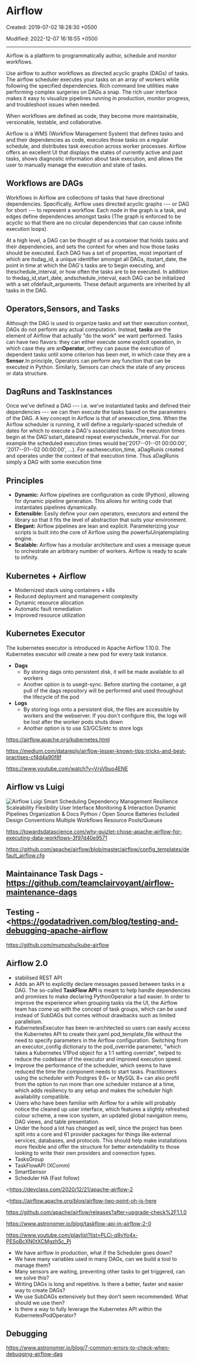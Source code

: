 # Airflow

Created: 2019-07-02 18:28:30 +0500

Modified: 2022-12-07 16:16:55 +0500

---

Airflow is a platform to programmatically author, schedule and monitor workflows.

Use airflow to author workflows as directed acyclic graphs (DAGs) of tasks. The airflow scheduler executes your tasks on an array of workers while following the specified dependencies. Rich command line utilities make performing complex surgeries on DAGs a snap. The rich user interface makes it easy to visualize pipelines running in production, monitor progress, and troubleshoot issues when needed.

When workflows are defined as code, they become more maintainable, versionable, testable, and collaborative.

Airflow is a WMS (Workflow Management System) that defines tasks and and their dependencies as code, executes those tasks on a regular schedule, and distributes task execution across worker processes. Airflow offers an excellent UI that displays the states of currently active and past tasks, shows diagnostic information about task execution, and allows the user to manually manage the execution and state of tasks.

## Workflows are DAGs

Workflows in Airflow are collections of tasks that have directional dependencies. Specifically, Airflow uses directed acyclic graphs --- or DAG for short --- to represent a workflow. Each node in the graph is a task, and edges define dependencies amongst tasks (The graph is enforced to be acyclic so that there are no circular dependencies that can cause infinite execution loops).

At a high level, a DAG can be thought of as a container that holds tasks and their dependencies, and sets the context for when and how those tasks should be executed. Each DAG has a set of properties, most important of which are itsdag_id, a unique identifier amongst all DAGs, itsstart_date, the point in time at which the DAG's tasks are to begin executing, and theschedule_interval, or how often the tasks are to be executed. In addition to thedag_id,start_date, andschedule_interval, each DAG can be initialized with a set ofdefault_arguments. These default arguments are inherited by all tasks in the DAG.

## Operators,Sensors, and Tasks

Although the DAG is used to organize tasks and set their execution context, DAGs do not perform any actual computation. Instead, **tasks** are the element of Airflow that actually "do the work" we want performed. Tasks can have two flavors: they can either execute some explicit operation, in which case they are an**Operator**, orthey can pause the execution of dependent tasks until some criterion has been met, in which case they are a **Sensor**.In principle, Operators can perform any function that can be executed in Python. Similarly, Sensors can check the state of any process or data structure.

## DagRuns and TaskInstances

Once we've defined a DAG --- i.e. we've instantiated tasks and defined their dependencies --- we can then execute the tasks based on the parameters of the DAG. A key concept in Airflow is that of anexecution_time. When the Airflow scheduler is running, it will define a regularly-spaced schedule of dates for which to execute a DAG's associated tasks. The execution times begin at the DAG'sstart_dateand repeat everyschedule_interval. For our example the scheduled execution times would be('2017--01--01 00:00:00', '2017--01--02 00:00:00', ...). For eachexecution_time, aDagRunis created and operates under the context of that execution time. Thus aDagRunis simply a DAG with some execution time

## Principles
-   **Dynamic:** Airflow pipelines are configuration as code (Python), allowing for dynamic pipeline generation. This allows for writing code that instantiates pipelines dynamically.
-   **Extensible:** Easily define your own operators, executors and extend the library so that it fits the level of abstraction that suits your environment.
-   **Elegant:** Airflow pipelines are lean and explicit. Parameterizing your scripts is built into the core of Airflow using the powerfulJinjatemplating engine.
-   **Scalable:** Airflow has a modular architecture and uses a message queue to orchestrate an arbitrary number of workers. Airflow is ready to scale to infinity.

## Kubernetes + Airflow
-   Modernized stack using containers + k8s
-   Reduced deployment and management complexity
-   Dynamic resource allocation
-   Automatic fault remediation
-   Improved resource utilization

## Kubernetes Executor

The kubernetes executor is introduced in Apache Airflow 1.10.0. The Kubernetes executor will create a new pod for every task instance.


-   **Dags**
    -   By storing dags onto persistent disk, it will be made available to all workers
    -   Another option is to usegit-sync. Before starting the container, a git pull of the dags repository will be performed and used throughout the lifecycle of the pod
-   **Logs**
    -   By storing logs onto a persistent disk, the files are accessible by workers and the webserver. If you don't configure this, the logs will be lost after the worker pods shuts down
    -   Another option is to use S3/GCS/etc to store logs

<https://airflow.apache.org/kubernetes.html>

<https://medium.com/datareply/airflow-lesser-known-tips-tricks-and-best-practises-cf4d4a90f8f>

<https://www.youtube.com/watch?v=VrsVbuo4ENE>

## Airflow vs Luigi

![Airflow Luigi Smart Scheduling Dependency Management Resilience Scaleability Flexibility User Interface Monitoring & Interaction Dynamic Pipelines Organization & Docs Python / Open Source Batteries Included Design Conventions Multiple Workflows Resource Pools/Queues ](../../media/Technologies-Apache-Airflow-image1.png)

<https://towardsdatascience.com/why-quizlet-chose-apache-airflow-for-executing-data-workflows-3f97d40e9571>

<https://github.com/apache/airflow/blob/master/airflow/config_templates/default_airflow.cfg>

## Maintainance Task Dags - <https://github.com/teamclairvoyant/airflow-maintenance-dags>

## Testing - <https://godatadriven.com/blog/testing-and-debugging-apache-airflow

<https://github.com/mumoshu/kube-airflow>

## Airflow 2.0
-   stabilised REST API
-   Adds an API to explicitly declare messages passed between tasks in a DAG. The so-called **TaskFlow API** is meant to help handle dependencies and promises to make declaring PythonOperator a tad easier. In order to improve the experience when grouping tasks via the UI, the Airflow team has come up with the concept of task groups, which can be used instead of SubDAGs but comes without drawbacks such as limited parallelism.
-   KubernetesExecutor has been re-architected so users can easily access the Kubernetes API to create their.yaml pod_template_file without the need to specify parameters in the Airflow configuration. Switching from an executor_config dictionary to the pod_override parameter, "which takes a Kubernetes V1Pod object for a 1:1 setting override", helped to reduce the codebase of the executor and improved execution speed.
-   Improve the performance of the scheduler, which seems to have reduced the time the component needs to start tasks. Practitioners using the scheduler with Postgres 9.6+ or MySQL 8+ can also profit from the option to run more than one scheduler instance at a time, which adds resiliency to any setup and makes the scheduler high availability compatible.
-   Users who have been familiar with Airflow for a while will probably notice the cleaned up user interface, which features a slightly refreshed colour scheme, a new icon system, an updated global navigation menu, DAG views, and table presentation.
-   Under the hood a lot has changed as well, since the project has been split into a core and 61 provider packages for things like external services, databases, and protocols. This should help make installations more flexible and offer the structure for better extendability to those looking to write their own providers and connection types.
-   TasksGroup
-   TaskFlowAPI (XComm)
-   SmartSensor
-   Scheduler HA (Fast follow)

<https://devclass.com/2020/12/21/apache-airflow-2

<https://airflow.apache.org/blog/airflow-two-point-oh-is-here

<https://github.com/apache/airflow/releases?after=upgrade-check%2F1.1.0>

<https://www.astronomer.io/blog/taskflow-api-in-airflow-2-0>

<https://www.youtube.com/playlist?list=PLCi-q9vYo4x-PESoBcXN0tXCMgzh5c_Pj>
-   We have airflow in production, what if the Scheduler goes down?
-   We have many variables used in many DAGs, can we build a tool to manage them?
-   Many sensors are waiting, preventing other tasks to get triggered, can we solve this?
-   Writing DAGs is long and repetitive. Is there a better, faster and easier way to create DAGs?
-   We use SubDAGs extensively but they don't seem recommended. What should we use then?
-   Is there a way to fully leverage the Kubernetes API within the KubernetesPodOperator?



## Debugging

<https://www.astronomer.io/blog/7-common-errors-to-check-when-debugging-airflow-dag>

